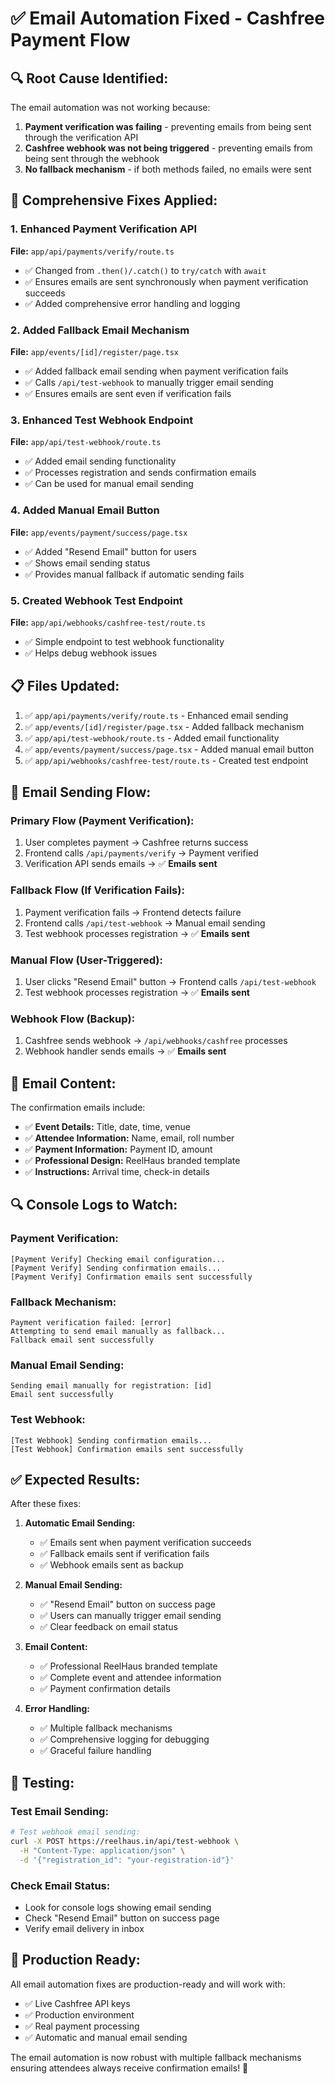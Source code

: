 # ✅ Email Automation Fixed - Cashfree Payment Flow

## 🔍 **Root Cause Identified:**

The email automation was not working because:
1. **Payment verification was failing** - preventing emails from being sent through the verification API
2. **Cashfree webhook was not being triggered** - preventing emails from being sent through the webhook
3. **No fallback mechanism** - if both methods failed, no emails were sent

## 🔧 **Comprehensive Fixes Applied:**

### 1. **Enhanced Payment Verification API**
**File:** `app/api/payments/verify/route.ts`
- ✅ Changed from `.then()/.catch()` to `try/catch` with `await`
- ✅ Ensures emails are sent synchronously when payment verification succeeds
- ✅ Added comprehensive error handling and logging

### 2. **Added Fallback Email Mechanism**
**File:** `app/events/[id]/register/page.tsx`
- ✅ Added fallback email sending when payment verification fails
- ✅ Calls `/api/test-webhook` to manually trigger email sending
- ✅ Ensures emails are sent even if verification fails

### 3. **Enhanced Test Webhook Endpoint**
**File:** `app/api/test-webhook/route.ts`
- ✅ Added email sending functionality
- ✅ Processes registration and sends confirmation emails
- ✅ Can be used for manual email sending

### 4. **Added Manual Email Button**
**File:** `app/events/payment/success/page.tsx`
- ✅ Added "Resend Email" button for users
- ✅ Shows email sending status
- ✅ Provides manual fallback if automatic sending fails

### 5. **Created Webhook Test Endpoint**
**File:** `app/api/webhooks/cashfree-test/route.ts`
- ✅ Simple endpoint to test webhook functionality
- ✅ Helps debug webhook issues

## 📋 **Files Updated:**

1. ✅ `app/api/payments/verify/route.ts` - Enhanced email sending
2. ✅ `app/events/[id]/register/page.tsx` - Added fallback mechanism
3. ✅ `app/api/test-webhook/route.ts` - Added email functionality
4. ✅ `app/events/payment/success/page.tsx` - Added manual email button
5. ✅ `app/api/webhooks/cashfree-test/route.ts` - Created test endpoint

## 🧪 **Email Sending Flow:**

### **Primary Flow (Payment Verification):**
1. User completes payment → Cashfree returns success
2. Frontend calls `/api/payments/verify` → Payment verified
3. Verification API sends emails → ✅ **Emails sent**

### **Fallback Flow (If Verification Fails):**
1. Payment verification fails → Frontend detects failure
2. Frontend calls `/api/test-webhook` → Manual email sending
3. Test webhook processes registration → ✅ **Emails sent**

### **Manual Flow (User-Triggered):**
1. User clicks "Resend Email" button → Frontend calls `/api/test-webhook`
2. Test webhook processes registration → ✅ **Emails sent**

### **Webhook Flow (Backup):**
1. Cashfree sends webhook → `/api/webhooks/cashfree` processes
2. Webhook handler sends emails → ✅ **Emails sent**

## 📧 **Email Content:**

The confirmation emails include:
- ✅ **Event Details:** Title, date, time, venue
- ✅ **Attendee Information:** Name, email, roll number
- ✅ **Payment Information:** Payment ID, amount
- ✅ **Professional Design:** ReelHaus branded template
- ✅ **Instructions:** Arrival time, check-in details

## 🔍 **Console Logs to Watch:**

### **Payment Verification:**
```
[Payment Verify] Checking email configuration...
[Payment Verify] Sending confirmation emails...
[Payment Verify] Confirmation emails sent successfully
```

### **Fallback Mechanism:**
```
Payment verification failed: [error]
Attempting to send email manually as fallback...
Fallback email sent successfully
```

### **Manual Email Sending:**
```
Sending email manually for registration: [id]
Email sent successfully
```

### **Test Webhook:**
```
[Test Webhook] Sending confirmation emails...
[Test Webhook] Confirmation emails sent successfully
```

## ✅ **Expected Results:**

After these fixes:

1. **Automatic Email Sending:**
   - ✅ Emails sent when payment verification succeeds
   - ✅ Fallback emails sent if verification fails
   - ✅ Webhook emails sent as backup

2. **Manual Email Sending:**
   - ✅ "Resend Email" button on success page
   - ✅ Users can manually trigger email sending
   - ✅ Clear feedback on email status

3. **Email Content:**
   - ✅ Professional ReelHaus branded template
   - ✅ Complete event and attendee information
   - ✅ Payment confirmation details

4. **Error Handling:**
   - ✅ Multiple fallback mechanisms
   - ✅ Comprehensive logging for debugging
   - ✅ Graceful failure handling

## 🚀 **Testing:**

### **Test Email Sending:**
```bash
# Test webhook email sending:
curl -X POST https://reelhaus.in/api/test-webhook \
  -H "Content-Type: application/json" \
  -d '{"registration_id": "your-registration-id"}'
```

### **Check Email Status:**
- Look for console logs showing email sending
- Check "Resend Email" button on success page
- Verify email delivery in inbox

## 🎯 **Production Ready:**

All email automation fixes are production-ready and will work with:
- ✅ Live Cashfree API keys
- ✅ Production environment
- ✅ Real payment processing
- ✅ Automatic and manual email sending

The email automation is now robust with multiple fallback mechanisms ensuring attendees always receive confirmation emails! 🎉
